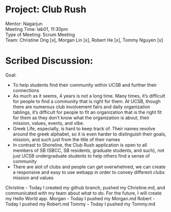 # Project: Club Rush
Mentor: Nagarjun <br />
Meeting Time: lab01, 11:30pm <br />
Type of Meeting: Scrum Meeting <br />
Team: Christine Ong [x], Morgan Lin [x], Robert He [x], Tommy Nguyen [x] <br />
# Scribed Discussion: 
Goal: <br />
- To help students find their community within UCSB and further their connections <br />
- As much as it seems, 4 years is not a long time. Many times, it’s difficult for people to find a community that is right for them. At UCSB, though there are numerous club involvement fairs and daily organization tablings, it’s difficult for people to fit an organization that is the right fit for them as they don’t know what the organization is about, their mission, values, events, and vibe. <br />
- Greek Life, especially, is hard to keep track of. Their names revolve around the greek alphabet, so it is even harder to distinguish their goals, mission, and such just from the title of their names <br />
- In contrast to Shoreline, the Club Rush application is open to all members of SB (SBCC, SB residents, graduate students, and such), not just UCSB undergraduate students to help others find a sense of community <br />
- There are alot of clubs and people can get overwhelmed, we can create a responsive and easy to use webapp in order to convey different clubs mission and values <br />

Christine - Today I created my github branch, pushed my Christine.md, and communicated with my team about what to do. For the future, I will create my Hello World app.
Morgan - Today I pushed my Morgan.md 
Robert - Today I pushed my Robert.md 
Tommy - Today I pushed my Tommy.md 
